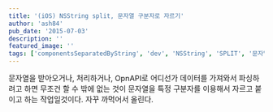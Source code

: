 ```yaml
---
title: '(iOS) NSString split, 문자열 구분자로 자르기'
author: 'ash84'
pub_date: '2015-07-03'
description: ''
featured_image: ''
tags: ['componentsSeparatedByString', 'dev', 'NSString', 'SPLIT', '문자열 파싱']
---
```



<span style="font-size: 11pt; ">문자열을 받아오거나, 처리하거나, OpnAPI로 어디선가 데이터를 가져와서 파싱하려고 하면 무조건 할 수 밖에 없는 것이 문자열을 특정 구분자를 이용해서 자르고 붙이고 하는 작업일것이다. 자꾸 까먹어서 올린다. </span>

  
<script src="https://gist.github.com/4524033.js"></script>



